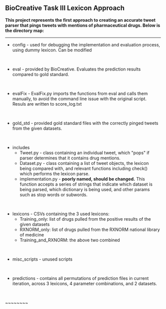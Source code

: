 ## BioCreative Task III Lexicon Approach

**This project represents the first approach to creating an accurate tweet parser that pings
tweets with mentions of pharmaceutical drugs. Below is the directory map:**
***

* config - used for debugging the implementation and evaluation process, using dummy lexicon. Can be modified
<p>&nbsp;</p>

* eval - provided by BioCreative. Evaluates the prediction results compared to gold standard.
<p>&nbsp;</p>

* evalFix - EvalFix.py imports the functions from eval and calls them manually, to avoid the
command line issue with the original script. Resuls are written to score_log.txt
<p>&nbsp;</p>

* gold_std - provided gold standard files with the correctly pinged tweets from the given datasets.

<p>&nbsp;</p>

* includes
  * Tweet.py - class containing an individual tweet, which "pops" if parser determines that it contains drug
mentions.
  * Dataset.py - class containing a list of tweet objects, the lexicon being compared with,
and relevant functions including check() which performs the lexicon parse.
  * implementation.py - **poorly named, should be changed.** This function accepts
a series of strings that indicate which dataset is being parsed, which dictionary is being used, and
other params such as stop words or subwords.  
<p>&nbsp;</p>
  
* lexicons - CSVs containing the 3 used lexicons:
  * Training_only: list of drugs pulled from the positive results of the given datasets
  * RXNORM_only: list of drugs pulled from the RXNORM national library of medicine
  * Training_and_RXNORM: the above two combined
<p>&nbsp;</p>
  
* misc_scripts - unused scripts
<p>&nbsp;</p>

* predictions - contains all permutations of prediction files in current iteration, across 3 lexicons,
4 parameter combinations, and 2 datasets.
<p>&nbsp;</p>
~~~~~~~~
